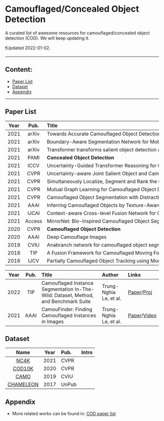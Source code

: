 # Camouflaged/Concealed Object Detection

A curated list of awesome resources for camouflaged/concealed object detection (COD). We will keep updating it.

:heavy_exclamation_mark:Updated 2022-01-02.


--------------------------------------------------------------------------------------

<!--TOC-->

## Content:
<!-- - [Overview](#Overview) -->
- [Paper List](#Paper-List)
- [Dataset](#Dataset)
- [Appendix](#Appendix)

--------------------------------------------------------------------------------------



## Paper List

| **Year** | **Pub.** | **Title**                                                    | **Author**                                                   | **Links**                                                    |
| :------: | :------: | :----------------------------------------------------------- | :----------------------------------------------------------- | :----------------------------------------------------------- |
|   2021   |  arXiv   | Towards Accurate Camouflaged Object Detection with Mixture Convolution and Interactive Fusion | Bo Dong, et al. | [Paper](https://arxiv.org/pdf/2101.05687.pdf)/[Code](https://github.com/BigHeartDB/MCIFNet)  
|   2021   |  arXiv   | Boundary-Aware Segmentation Network for Mobile and Web Applications | Xuebin Qin, et al. | [Paper](https://arxiv.org/pdf/2101.04704.pdf)/Code
|   2021   |  arXiv   | Transformer transforms salient object detection and camouflaged object detection | Yuxin Mao, Jing Zhang, et al. | [Paper](https://arxiv.org/abs/2104.10127)/[Code](https://github.com/fupiao1998/TrasformerSOD)
|   2021   |   PAMI   | **Concealed Object Detection**                               | Deng-Ping Fan, Ge-Peng Ji, et al.                            | Paper/Code                                                   |
|   2021   |   ICCV   | Uncertainty-Guided Transformer Reasoning for Camouflaged Object Detection | Fan Yang, Qiang Zhai, et al.                                 | Paper/Code                                                   |
|   2021   |   CVPR   | Uncertainty-aware Joint Salient Object and Camouflaged Object Detection | Aixuan Li, Jing Zhang, Yuchao Dai, et al.                    | [Paper](https://openaccess.thecvf.com/content/CVPR2021/html/Li_Uncertainty-Aware_Joint_Salient_Object_and_Camouflaged_Object_Detection_CVPR_2021_paper.html)/[Code](https://github.com/JingZhang617/Joint_COD_SOD) |
|   2021   |   CVPR   | Simultaneously Localize, Segment and Rank the Camouflaged Objects `NC4K` | Yunqiu Lv, Jing Zhang, et al.                                | [Paper](https://openaccess.thecvf.com/content/CVPR2021/papers/Lv_Simultaneously_Localize_Segment_and_Rank_the_Camouflaged_Objects_CVPR_2021_paper.pdf)/[Code](https://github.com/JingZhang617/COD-Rank-Localize-and-Segment)                                                   |
|   2021   |   CVPR   | Mutual Graph Learning for Camouflaged Object Detection       | Qiang Zhai, Xin Li, et al.                                   | Paper/Code                                                   |
|   2021   |   CVPR   | Camouflaged Object Segmentation with Distraction Mining      | Haiyang Mei, Ge-Peng Ji, et al.                              | Paper/Code                                                   |
|   2021   |   AAAI   | Inferring Camouflaged Objects by Texture-Aware Interactive Guidance Network | Jinchao Zhu, et al.                                          | [Paper](https://ojs.aaai.org/index.php/AAAI/article/view/16475)/Code |
|   2021   |  IJCAI   | Context-aware Cross-level Fusion Network for Camouflaged Object Detection | Yujia Sun, Geng Chen, et al.                                 | [Paper](https://arxiv.org/abs/2105.12555)/[Code](https://github.com/thograce/C2FNet) |
|   2021   |   Access | MirrorNet: Bio-Inspired Camouflaged Object Segmentation | Trung-Nghia Le, et al. | [Paper](https://arxiv.org/abs/2007.12881)/[Proj](https://sites.google.com/view/ltnghia/research/camo)
|   2020   |   CVPR   | **Camouflaged Object Detection**                             | Deng-Ping Fan, et al.                                        | [Paper](https://openaccess.thecvf.com/content_CVPR_2020/papers/Fan_Camouflaged_Object_Detection_CVPR_2020_paper.pdf)/[Code](https://github.com/DengPingFan/SINet)           |
|   2020   |   AAAI   | Deep Camouflage Images                                       | Qing Zhang, Wei-Shi Zheng, et al.                            | [Paper](https://ojs.aaai.org//index.php/AAAI/article/view/6981)/Code |
|   2019   |   CVIU   | Anabranch network for camouflaged object segmentation `CAMO` | Trung-Nghia Le, et al. | [Paper](http://www.dgcv.nii.ac.jp/Publications/Papers/2019/cviu2019.pdf)/[Code](https://sites.google.com/view/ltnghia/research/camo)
|   2018   |   TIP    | A Fusion Framework for Camouflaged Moving Foreground Detection in the Wavelet Domain | Shuai Li, et al.                                             | Paper/Code                                                   |
|   2016   |   IJCV   | <span style="white-space:nowrap;">Partially Camouflaged Object Tracking using Modified Probabilistic Neural Network and Fuzzy Energy based Active Contour&emsp;</span> | <span style="white-space:nowrap;">A. Mondal, Susmita Ghosh, Ashish Ghosh&emsp;</span> | Paper/Code                                                   |


| **Year** | **Pub.** | **Title**                                                    | **Author**                                                   | **Links**                                                    |
| :------: | :------: | :----------------------------------------------------------- | :----------------------------------------------------------- | :----------------------------------------------------------- |
| 2022 | TIP  | Camouflaged Instance Segmentation In-The-Wild: Dataset, Method, and Benchmark Suite | Trung-Nghia Le, et al. | [Paper](https://arxiv.org/abs/2103.17123)/[Proj](https://sites.google.com/view/ltnghia/research/camo_plus_plus)
| 2021 | AAAI | CamouFinder: Finding Camouflaged Instances in Images | Trung-Nghia Le, et al. | [Paper](https://www.aaai.org/AAAI21Papers/DEMO-93.LeTN.pdf)/[Video](https://www.youtube.com/watch?v=RI4nt5MDmwE&ab_channel=TrungNgh%C4%A9aL%C3%AA)



## Dataset

| **Name** | **Year** | **Pub.** | **Intro** |
| :------: | :------: | :------- | :---------|
[NC4K](https://github.com/JingZhang617/COD-Rank-Localize-and-Segment) | 2021 | CVPR |
[COD10K](http://dpfan.net/camouflage/) | 2020 | CVPR |   
[CAMO](https://sites.google.com/view/ltnghia/research/camo) | 2019 | CVIU | 
[CHAMELEON](http://kgwisc.aei.polsl.pl/index.php/pl/dataset/63-animal-camouflage-analysis) | 2017 | UnPub | 



## Appendix

- More related works can be found in: [COD paper list](http://dpfan.net/camouflage/) 
